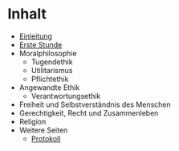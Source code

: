 # Inhalt

* [Einleitung](README.md)
* [Erste Stunde](erste_stunde.md)
* Moralphilosophie
  * Tugendethik
  * Utilitarismus
  * Pflichtethik
* Angewandte Ethik
  * Verantwortungsethik
* Freiheit und Selbstverständnis des Menschen
* Gerechtigkeit, Recht und Zusammenleben
* Religion
* Weitere Seiten
  * [Protokoll](protokoll.md)
